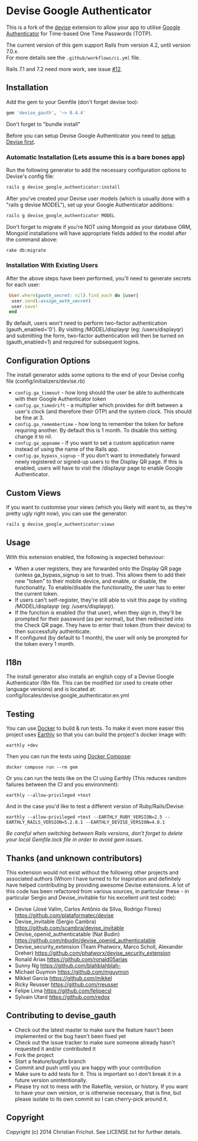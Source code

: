 # Devise Google Authenticator

This is a fork of the [devise](https://github.com/plataformatec/devise) extension to allow your app to utilise [Google Authenticator](http://code.google.com/p/google-authenticator/) for Time-based One Time Passwords (TOTP).

The current version of this gem support Rails from version 4.2, until version
7.0.x.\
For more details see the `.github/workflows/ci.yml` file.

Rails 7.1 and 7.2 need more work, see issue [#12](https://github.com/Pharmony/devise_gauth/issues/12).

## Installation

Add the gem to your Gemfile (don't forget devise too):

```ruby
gem 'devise_gauth', '~> 0.4.4'
```

Don't forget to "bundle install"

Before you can setup Devise Google Authenticator you need to [setup Devise first](https://github.com/heartcombo/devise#getting-started).

### Automatic Installation (Lets assume this is a bare bones app)

Run the following generator to add the necessary configuration options to Devise's config file:

```bash
rails g devise_google_authenticator:install
```

After you've created your Devise user models (which is usually done with a "rails g devise MODEL"), set up your Google Authenticator additions:

```bash
rails g devise_google_authenticator MODEL
```

Don't forget to migrate if you're NOT using Mongoid as your database ORM, Mongoid installations will have appropriate fields added to the model after the command above:

```bash
rake db:migrate
```

### Installation With Existing Users

After the above steps have been performed, you'll need to generate secrets for each user:

```ruby
 User.where(gauth_secret: nil).find_each do |user|
  user.send(:assign_auth_secret)
  user.save!
 end
```

By default, users won't need to perform two-factor authentication (gauth_enabled='0'). By visiting /MODEL/displayqr (eg: /users/displayqr)
and submitting the form, two-factor authentication will then be turned on (gauth_enabled=1) and required for subsequent logins.

## Configuration Options

The install generator adds some options to the end of your Devise config file (config/initializers/devise.rb)

* `config.ga_timeout` - how long should the user be able to authenticate with their Google Authenticator token
* `config.ga_timedrift` - a multiplier which provides for drift between a user's clock (and therefore their OTP) and the system clock. This should be fine at 3.
* `config.ga_remembertime` - how long to remember the token for before requiring another. By default this is 1 month. To disable this setting change it to nil.
* `config.ga_appname` - If you want to set a custom application name instead of using the name of the Rails app.
* `config.ga_bypass_signup` - If you don't want to immediately forward newly registered or signed-up users to the Display QR page. If this is enabled, users will have to visit the /displayqr page to enable Google Authenticator.

## Custom Views

If you want to customise your views (which you likely will want to, as they're pretty ugly right now), you can use the generator:

```bash
rails g devise_google_authenticator:views
```

## Usage

With this extension enabled, the following is expected behaviour:

* When a user registers, they are forwarded onto the Display QR page (unless ga_bypass_signup is set to true). This allows them to add their new "token" to their mobile device, and enable, or disable, the functionality. To enable/disable the functionality, the user has to enter the current token.
* If users can't self-register, they're still able to visit this page by visiting /MODEL/displayqr (eg: /users/displayqr).
* If the function is enabled (for that user), when they sign in, they'll be prompted for their password (as per normal), but then redirected into the Check QR page. They have to enter their token (from their device) to then successfully authenticate.
* If configured (by default to 1 month), the user will only be prompted for the token every 1 month.

## I18n

The install generator also installs an english copy of a Devise Google Authenticator i18n file. This can be modified (or used to create other language versions) and is located at: config/locales/devise.google_authenticator.en.yml

## Testing

You can use [Docker](https://www.docker.com/) to build & run tests. To make it
even more easier this project uses [Earthly](https://earthly.dev/) so that you
can build the project's docker image with:

```
earthly +dev
```

Then you can run the tests using [Docker Compose](https://docs.docker.com/compose/):

```
docker compose run --rm gem
```

Or you can run the tests like on the CI using Earthly
(This reduces random failures between the CI and you environment):

```
earthly --allow-privileged +test
```

And in the case you'd like to test a different version of Ruby/Rails/Devise:

```
earthly --allow-privileged +test --EARTHLY_RUBY_VERSION=2.5 --EARTHLY_RAILS_VERSION=5.2.8.1 --EARTHLY_DEVISE_VERSION=4.8.1
```
_Be careful when switching between Rails versions, don't forget to delete your local Gemfile.lock file in order to avoid gem issues._

## Thanks (and unknown contributors)

This extension would not exist without the following other projects and associated authors (Whom I have turned to for inspiration and definitely have helped contributing by providing awesome Devise extensions. A lot of this code has been refactored from various sources, in particular these - in particular Sergio and Devise_invitable for his excellent unit test code):

* Devise (José Valim, Carlos Antônio da Silva, Rodrigo Flores) https://github.com/plataformatec/devise
* Devise_invitable (Sergio Cambra) https://github.com/scambra/devise_invitable
* Devise_openid_authenticatable (Nat Budin) https://github.com/nbudin/devise_openid_authenticatable
* Devise_security_extension (Team Phatworx, Marco Scholl, Alexander Dreher) https://github.com/phatworx/devise_security_extension
* Ronald Arias https://github.com/ronald05arias
* Sunny Ng https://github.com/blahblahblah-
* Michael Guymon https://github.com/mguymon
* Mikkel Garcia https://github.com/mikkel
* Ricky Reusser https://github.com/rreusser
* Felipe Lima https://github.com/felipecsl
* Sylvain Utard https://github.com/redox


## Contributing to devise_gauth
 
* Check out the latest master to make sure the feature hasn't been implemented or the bug hasn't been fixed yet
* Check out the issue tracker to make sure someone already hasn't requested it and/or contributed it
* Fork the project
* Start a feature/bugfix branch
* Commit and push until you are happy with your contribution
* Make sure to add tests for it. This is important so I don't break it in a future version unintentionally.
* Please try not to mess with the Rakefile, version, or history. If you want to have your own version, or is otherwise necessary, that is fine, but please isolate to its own commit so I can cherry-pick around it.

## Copyright

Copyright (c) 2014 Christian Frichot. See LICENSE.txt for
further details.

